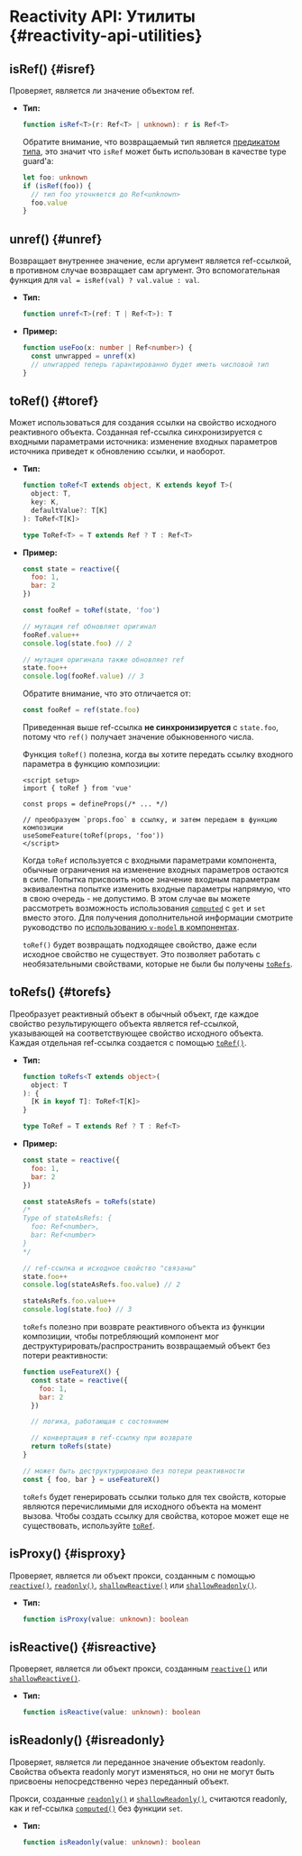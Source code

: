 # Reactivity API: Утилиты {#reactivity-api-utilities}

## isRef() {#isref}

Проверяет, является ли значение объектом ref.

- **Тип:**

  ```ts
  function isRef<T>(r: Ref<T> | unknown): r is Ref<T>
  ```

  Обратите внимание, что возвращаемый тип является [предикатом типа](https://www.typescriptlang.org/docs/handbook/2/narrowing.html#using-type-predicates), это значит что `isRef` может быть использован в качестве type guard'a:

  ```ts
  let foo: unknown
  if (isRef(foo)) {
    // тип foo уточняется до Ref<unknown>
    foo.value
  }
  ```

## unref() {#unref}

Возвращает внутреннее значение, если аргумент является ref-ссылкой, в противном случае возвращает сам аргумент. Это вспомогательная функция для `val = isRef(val) ? val.value : val`.

- **Тип:**

  ```ts
  function unref<T>(ref: T | Ref<T>): T
  ```

- **Пример:**

  ```ts
  function useFoo(x: number | Ref<number>) {
    const unwrapped = unref(x)
    // unwrapped теперь гарантированно будет иметь числовой тип
  }
  ```

## toRef() {#toref}

Может использоваться для создания ссылки на свойство исходного реактивного объекта. Созданная ref-ссылка синхронизируется с входными параметрами источника: изменение входных параметров источника приведет к обновлению ссылки, и наоборот.

- **Тип:**

  ```ts
  function toRef<T extends object, K extends keyof T>(
    object: T,
    key: K,
    defaultValue?: T[K]
  ): ToRef<T[K]>

  type ToRef<T> = T extends Ref ? T : Ref<T>
  ```

- **Пример:**

  ```js
  const state = reactive({
    foo: 1,
    bar: 2
  })

  const fooRef = toRef(state, 'foo')

  // мутация ref обновляет оригинал
  fooRef.value++
  console.log(state.foo) // 2

  // мутация оригинала также обновляет ref
  state.foo++
  console.log(fooRef.value) // 3
  ```

  Обратите внимание, что это отличается от:

  ```js
  const fooRef = ref(state.foo)
  ```

  Приведенная выше ref-ссылка **не синхронизируется** с `state.foo`, потому что `ref()` получает значение обыкновенного числа.

  Функция `toRef()` полезна, когда вы хотите передать ссылку входного параметра в функцию композиции:

  ```vue
  <script setup>
  import { toRef } from 'vue'
  
  const props = defineProps(/* ... */)

  // преобразуем `props.foo` в ссылку, и затем передаем в функцию композиции
  useSomeFeature(toRef(props, 'foo'))
  </script>
  ```

  Когда `toRef` используется с входными параметрами компонента, обычные ограничения на изменение входных параметров остаются в силе. Попытка присвоить новое значение входным параметрам эквивалентна попытке изменить входные параметры напрямую, что в свою очередь - не допустимо. В этом случае вы можете рассмотреть возможность использования [`computed`](./reactivity-core.html#computed) с `get` и `set` вместо этого. Для получения дополнительной информации смотрите руководство по [использованию `v-model` в компонентах](/guide/components/events.html#usage-with-v-model).

  `toRef()` будет возвращать подходящее свойство, даже если исходное свойство не существует. Это позволяет работать с необязательными свойствами, которые не были бы получены [`toRefs`](#torefs).

## toRefs() {#torefs}

Преобразует реактивный объект в обычный объект, где каждое свойство результирующего объекта является ref-ссылкой, указывающей на соответствующее свойство исходного объекта. Каждая отдельная ref-ссылка создается с помощью [`toRef()`](#toref).

- **Тип:**

  ```ts
  function toRefs<T extends object>(
    object: T
  ): {
    [K in keyof T]: ToRef<T[K]>
  }

  type ToRef = T extends Ref ? T : Ref<T>
  ```

- **Пример:**

  ```js
  const state = reactive({
    foo: 1,
    bar: 2
  })

  const stateAsRefs = toRefs(state)
  /*
  Type of stateAsRefs: {
    foo: Ref<number>,
    bar: Ref<number>
  }
  */

  // ref-ссылка и исходное свойство "связаны"
  state.foo++
  console.log(stateAsRefs.foo.value) // 2

  stateAsRefs.foo.value++
  console.log(state.foo) // 3
  ```

  `toRefs` полезно при возврате реактивного объекта из функции композиции, чтобы потребляющий компонент мог деструктурировать/распространить возвращаемый объект без потери реактивности:

  ```js
  function useFeatureX() {
    const state = reactive({
      foo: 1,
      bar: 2
    })

    // логика, работающая с состоянием

    // конвертация в ref-ссылку при возврате
    return toRefs(state)
  }

  // может быть деструктурировано без потери реактивности
  const { foo, bar } = useFeatureX()
  ```

  `toRefs` будет генерировать ссылки только для тех свойств, которые являются перечислимыми для исходного объекта на момент вызова. Чтобы создать ссылку для свойства, которое может еще не существовать, используйте [`toRef`](#toref).

## isProxy() {#isproxy}

Проверяет, является ли объект прокси, созданным с помощью [`reactive()`](./reactivity-core.html#reactive), [`readonly()`](./reactivity-core.html#readonly), [`shallowReactive()`](./reactivity-advanced.html#shallowreactive) или [`shallowReadonly()`](./reactivity-advanced.html#shallowreadonly).

- **Тип:**

  ```ts
  function isProxy(value: unknown): boolean
  ```

## isReactive() {#isreactive}

Проверяет, является ли объект прокси, созданным [`reactive()`](./reactivity-core.html#reactive) или [`shallowReactive()`](./reactivity-advanced.html#shallowreactive).

- **Тип:**

  ```ts
  function isReactive(value: unknown): boolean
  ```

## isReadonly() {#isreadonly}

Проверяет, является ли переданное значение объектом readonly. Свойства объекта readonly могут изменяться, но они не могут быть присвоены непосредственно через переданный объект.

Прокси, созданные [`readonly()`](./reactivity-core.html#readonly) и [`shallowReadonly()`](./reactivity-advanced.html#shallowreadonly), считаются readonly, как и ref-ссылка [`computed()`](./reactivity-core.html#computed) без функции `set`.

- **Тип:**

  ```ts
  function isReadonly(value: unknown): boolean
  ```
